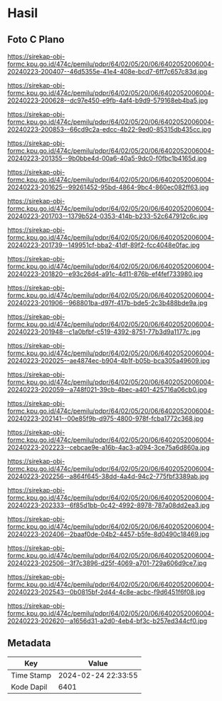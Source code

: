 # Hasil

## Foto C Plano

https://sirekap-obj-formc.kpu.go.id/474c/pemilu/pdpr/64/02/05/20/06/6402052006004-20240223-200407--46d5355e-41e4-408e-bcd7-6ff7c657c83d.jpg

https://sirekap-obj-formc.kpu.go.id/474c/pemilu/pdpr/64/02/05/20/06/6402052006004-20240223-200628--dc97e450-e9fb-4af4-b9d9-579168eb4ba5.jpg

https://sirekap-obj-formc.kpu.go.id/474c/pemilu/pdpr/64/02/05/20/06/6402052006004-20240223-200853--66cd9c2a-edcc-4b22-9ed0-85315db435cc.jpg

https://sirekap-obj-formc.kpu.go.id/474c/pemilu/pdpr/64/02/05/20/06/6402052006004-20240223-201355--9b0bbe4d-00a6-40a5-9dc0-f0fbc1b4165d.jpg

https://sirekap-obj-formc.kpu.go.id/474c/pemilu/pdpr/64/02/05/20/06/6402052006004-20240223-201625--99261452-95bd-4864-9bc4-860ec082ff63.jpg

https://sirekap-obj-formc.kpu.go.id/474c/pemilu/pdpr/64/02/05/20/06/6402052006004-20240223-201703--1379b524-0353-414b-b233-52c647912c6c.jpg

https://sirekap-obj-formc.kpu.go.id/474c/pemilu/pdpr/64/02/05/20/06/6402052006004-20240223-201739--149951cf-bba2-41df-89f2-fcc4048e0fac.jpg

https://sirekap-obj-formc.kpu.go.id/474c/pemilu/pdpr/64/02/05/20/06/6402052006004-20240223-201820--e93c26d4-a91c-4d11-876b-ef4fef733980.jpg

https://sirekap-obj-formc.kpu.go.id/474c/pemilu/pdpr/64/02/05/20/06/6402052006004-20240223-201906--968801ba-d97f-417b-bde5-2c3b488bde9a.jpg

https://sirekap-obj-formc.kpu.go.id/474c/pemilu/pdpr/64/02/05/20/06/6402052006004-20240223-201948--c1a0bfbf-c519-4392-8751-77b3d9a1177c.jpg

https://sirekap-obj-formc.kpu.go.id/474c/pemilu/pdpr/64/02/05/20/06/6402052006004-20240223-202025--ae4874ec-b904-4b1f-b05b-bca305a49609.jpg

https://sirekap-obj-formc.kpu.go.id/474c/pemilu/pdpr/64/02/05/20/06/6402052006004-20240223-202059--a748f021-39cb-4bec-a401-425716a06cb0.jpg

https://sirekap-obj-formc.kpu.go.id/474c/pemilu/pdpr/64/02/05/20/06/6402052006004-20240223-202141--00e85f9b-d975-4800-978f-fcba1772c368.jpg

https://sirekap-obj-formc.kpu.go.id/474c/pemilu/pdpr/64/02/05/20/06/6402052006004-20240223-202223--cebcae9e-a16b-4ac3-a094-3ce75a6d860a.jpg

https://sirekap-obj-formc.kpu.go.id/474c/pemilu/pdpr/64/02/05/20/06/6402052006004-20240223-202256--a864f645-38dd-4a4d-94c2-775fbf3389ab.jpg

https://sirekap-obj-formc.kpu.go.id/474c/pemilu/pdpr/64/02/05/20/06/6402052006004-20240223-202333--6f85d1bb-0c42-4992-8978-787a08dd2ea3.jpg

https://sirekap-obj-formc.kpu.go.id/474c/pemilu/pdpr/64/02/05/20/06/6402052006004-20240223-202406--2baaf0de-04b2-4457-b5fe-8d0490c18469.jpg

https://sirekap-obj-formc.kpu.go.id/474c/pemilu/pdpr/64/02/05/20/06/6402052006004-20240223-202506--3f7c3896-d25f-4069-a701-729a606d9ce7.jpg

https://sirekap-obj-formc.kpu.go.id/474c/pemilu/pdpr/64/02/05/20/06/6402052006004-20240223-202543--0b0815bf-2d44-4c8e-acbc-f9d6451f6f08.jpg

https://sirekap-obj-formc.kpu.go.id/474c/pemilu/pdpr/64/02/05/20/06/6402052006004-20240223-202620--a1656d31-a2d0-4eb4-bf3c-b257ed344cf0.jpg


## Metadata

| Key        | Value               |
| ---------- | ------------------- |
| Time Stamp | 2024-02-24 22:33:55 |
| Kode Dapil | 6401                |



